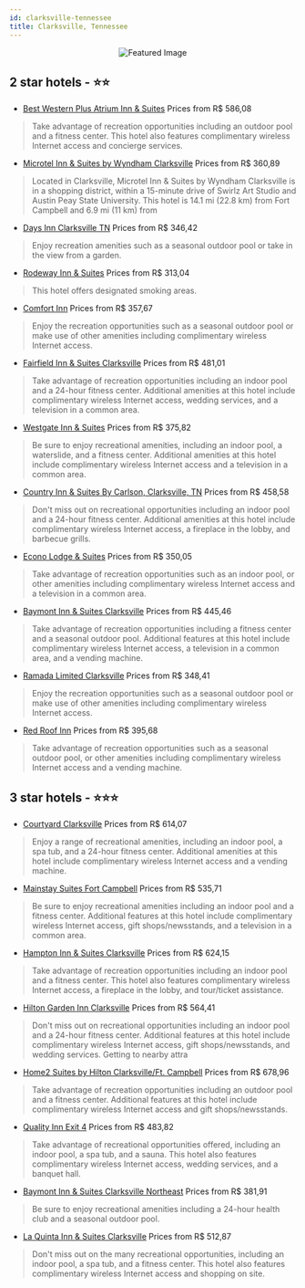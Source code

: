 ```yaml
---
id: clarksville-tennessee
title: Clarksville, Tennessee
---
```


<center><img src="https://i.travelapi.com/hotels/3000000/2870000/2863700/2863618/b4c758b6_z.jpg" alt="Featured Image" /></center>


##  2 star hotels - ⭐️⭐️

-    [Best Western Plus Atrium Inn & Suites](https://us.hurb.com/hotels/clarksville/best-western-plus-atrium-inn-suites-JNP-JP925866?cmp=18055) Prices from R$ 586,08
   > Take advantage of recreation opportunities including an outdoor pool and a fitness center. This hotel also features complimentary wireless Internet access and concierge services.
-    [Microtel Inn & Suites by Wyndham Clarksville](https://us.hurb.com/hotels/clarksville/microtel-inn-suites-by-wyndham-clarksville-JNP-JP045083?cmp=18055) Prices from R$ 360,89
   > Located in Clarksville, Microtel Inn & Suites by Wyndham Clarksville is in a shopping district, within a 15-minute drive of Swirlz Art Studio and Austin Peay State University. This hotel is 14.1 mi (22.8 km) from Fort Campbell and 6.9 mi (11 km) from
-    [Days Inn Clarksville TN](https://us.hurb.com/hotels/clarksville/days-inn-clarksville-tn-JNP-JP825583?cmp=18055) Prices from R$ 346,42
   > Enjoy recreation amenities such as a seasonal outdoor pool or take in the view from a garden.
-    [Rodeway Inn & Suites](https://us.hurb.com/hotels/clarksville/rodeway-inn-suites-JNP-JP148476?cmp=18055) Prices from R$ 313,04
   > This hotel offers designated smoking areas.
-    [Comfort Inn](https://us.hurb.com/hotels/clarksville/comfort-inn-JNP-JP736543?cmp=18055) Prices from R$ 357,67
   > Enjoy the recreation opportunities such as a seasonal outdoor pool or make use of other amenities including complimentary wireless Internet access.
-    [Fairfield Inn & Suites Clarksville](https://us.hurb.com/hotels/clarksville/fairfield-inn-suites-clarksville-JNP-JP781336?cmp=18055) Prices from R$ 481,01
   > Take advantage of recreation opportunities including an indoor pool and a 24-hour fitness center. Additional amenities at this hotel include complimentary wireless Internet access, wedding services, and a television in a common area.
-    [Westgate Inn & Suites](https://us.hurb.com/hotels/clarksville/westgate-inn-suites-JNP-JP748331?cmp=18055) Prices from R$ 375,82
   > Be sure to enjoy recreational amenities, including an indoor pool, a waterslide, and a fitness center. Additional amenities at this hotel include complimentary wireless Internet access and a television in a common area.
-    [Country Inn & Suites By Carlson, Clarksville, TN](https://us.hurb.com/hotels/clarksville/country-inn-suites-by-carlson-clarksville-tn-JNP-JP417138?cmp=18055) Prices from R$ 458,58
   > Don't miss out on recreational opportunities including an indoor pool and a 24-hour fitness center. Additional amenities at this hotel include complimentary wireless Internet access, a fireplace in the lobby, and barbecue grills.
-    [Econo Lodge & Suites](https://us.hurb.com/hotels/clarksville/econo-lodge-suites-JNP-JP982494?cmp=18055) Prices from R$ 350,05
   > Take advantage of recreation opportunities such as an indoor pool, or other amenities including complimentary wireless Internet access and a television in a common area.
-    [Baymont Inn & Suites Clarksville](https://us.hurb.com/hotels/clarksville/baymont-inn-suites-clarksville-JNP-JP192247?cmp=18055) Prices from R$ 445,46
   > Take advantage of recreation opportunities including a fitness center and a seasonal outdoor pool. Additional features at this hotel include complimentary wireless Internet access, a television in a common area, and a vending machine.
-    [Ramada Limited Clarksville](https://us.hurb.com/hotels/clarksville/ramada-limited-clarksville-JNP-JP780840?cmp=18055) Prices from R$ 348,41
   > Enjoy the recreation opportunities such as a seasonal outdoor pool or make use of other amenities including complimentary wireless Internet access.
-    [Red Roof Inn](https://us.hurb.com/hotels/clarksville/red-roof-inn-JNP-JP183551?cmp=18055) Prices from R$ 395,68
   > Take advantage of recreation opportunities such as a seasonal outdoor pool, or other amenities including complimentary wireless Internet access and a vending machine.

##  3 star hotels - ⭐️⭐️⭐️

-    [Courtyard Clarksville](https://us.hurb.com/hotels/clarksville/courtyard-clarksville-JNP-JP780812?cmp=18055) Prices from R$ 614,07
   > Enjoy a range of recreational amenities, including an indoor pool, a spa tub, and a 24-hour fitness center. Additional amenities at this hotel include complimentary wireless Internet access and a vending machine.
-    [Mainstay Suites Fort Campbell](https://us.hurb.com/hotels/clarksville/mainstay-suites-fort-campbell-JNP-JP091553?cmp=18055) Prices from R$ 535,71
   > Be sure to enjoy recreational amenities including an indoor pool and a fitness center. Additional features at this hotel include complimentary wireless Internet access, gift shops/newsstands, and a television in a common area.
-    [Hampton Inn & Suites Clarksville](https://us.hurb.com/hotels/clarksville/hampton-inn-suites-clarksville-JNP-JP262546?cmp=18055) Prices from R$ 624,15
   > Take advantage of recreation opportunities including an indoor pool and a fitness center. This hotel also features complimentary wireless Internet access, a fireplace in the lobby, and tour/ticket assistance.
-    [Hilton Garden Inn Clarksville](https://us.hurb.com/hotels/clarksville/hilton-garden-inn-clarksville-JNP-JP780822?cmp=18055) Prices from R$ 564,41
   > Don't miss out on recreational opportunities including an indoor pool and a 24-hour fitness center. Additional features at this hotel include complimentary wireless Internet access, gift shops/newsstands, and wedding services. Getting to nearby attra
-    [Home2 Suites by Hilton Clarksville/Ft. Campbell](https://us.hurb.com/hotels/clarksville/home2-suites-by-hilton-clarksville-ft-campbell-JNP-JP342419?cmp=18055) Prices from R$ 678,96
   > Take advantage of recreation opportunities including an outdoor pool and a fitness center. Additional features at this hotel include complimentary wireless Internet access and gift shops/newsstands.
-    [Quality Inn Exit 4](https://us.hurb.com/hotels/clarksville/quality-inn-exit-4-JNP-JP091552?cmp=18055) Prices from R$ 483,82
   > Take advantage of recreational opportunities offered, including an indoor pool, a spa tub, and a sauna. This hotel also features complimentary wireless Internet access, wedding services, and a banquet hall.
-    [Baymont Inn & Suites Clarksville Northeast](https://us.hurb.com/hotels/clarksville/baymont-inn-suites-clarksville-northeast-JNP-JP794062?cmp=18055) Prices from R$ 381,91
   > Be sure to enjoy recreational amenities including a 24-hour health club and a seasonal outdoor pool.
-    [La Quinta Inn & Suites Clarksville](https://us.hurb.com/hotels/clarksville/la-quinta-inn-suites-clarksville-JNP-JP790790?cmp=18055) Prices from R$ 512,87
   > Don't miss out on the many recreational opportunities, including an indoor pool, a spa tub, and a fitness center. This hotel also features complimentary wireless Internet access and shopping on site.
